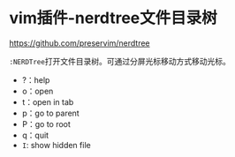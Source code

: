 ﻿# vim插件-nerdtree文件目录树 #

https://github.com/preservim/nerdtree

`:NERDTree`打开文件目录树。可通过分屏光标移动方式移动光标。

* ?：help
* o：open
* t：open in tab
* p：go to parent
* P：go to root
* q：quit
* `I`: show hidden file
